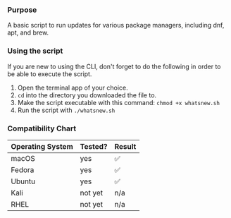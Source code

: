### Purpose
A basic script to run updates for various package managers, including dnf, apt, and brew.

### Using the script
If you are new to using the CLI, don't forget to do the following in order to be able to execute the script.

1. Open the terminal app of your choice.
2. `cd` into the directory you downloaded the file to.
3. Make the script executable with this command: `chmod +x whatsnew.sh`
4. Run the script with `./whatsnew.sh`

### Compatibility Chart

| Operating System | Tested? | Result |
| ----- | ----- | ----- |
| macOS | yes | ✅ |
| Fedora | yes | ✅ |
| Ubuntu | yes | ✅ |
| Kali | not yet | n/a |
| RHEL | not yet | n/a |